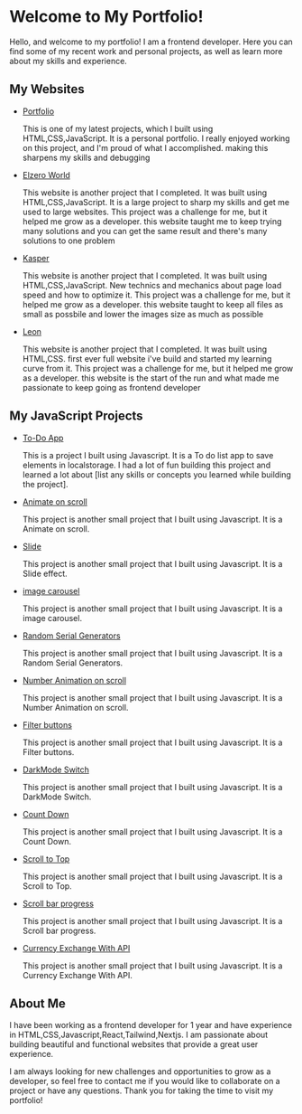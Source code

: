 # Welcome to My Portfolio!

Hello, and welcome to my portfolio! I am a frontend developer. Here you can find some of my recent work and personal projects, as well as learn more about my skills and experience.

## My Websites

- [Portfolio](https://muneerdev.github.io/)

  This is one of my latest projects, which I built using HTML,CSS,JavaScript. It is a personal portfolio. I really enjoyed working on this project, and I'm proud of what I accomplished. making this sharpens my skills and debugging

- [Elzero World](https://muneerdev.github.io/project_thre/)

  This website is another project that I completed. It was built using HTML,CSS,JavaScript. It is a large project to sharp my skills and get me used to large websites. This project was a challenge for me, but it helped me grow as a developer. this website taught me to keep trying many solutions and you can get the same result and there's many solutions to one problem

- [Kasper](https://muneerdev.github.io/project_two)

  This website is another project that I completed. It was built using HTML,CSS,JavaScript. New technics and mechanics about page load speed and how to optimize it. This project was a challenge for me, but it helped me grow as a developer. this website taught to keep all files as small as possbile and lower the images size as much as possible

- [Leon](https://muneerdev.github.io/project_one)

  This website is another project that I completed. It was built using HTML,CSS. first ever full website i've build and started my learning curve from it. This project was a challenge for me, but it helped me grow as a developer. this website is the start of the run and what made me passionate to keep going as frontend developer

## My JavaScript Projects

- [To-Do App](https://muneerdev.github.io/Javascript_projects/javascript_project_six/)

  This is a project I built using Javascript. It is a To do list app to save elements in localstorage. I had a lot of fun building this project and learned a lot about [list any skills or concepts you learned while building the project].

- [Animate on scroll](https://muneerdev.github.io/Javascript_projects/javascript_project_twelve/)

  This project is another small project that I built using Javascript. It is a Animate on scroll.

- [Slide](https://muneerdev.github.io/Javascript_projects/javascript_project_eleven/)

  This project is another small project that I built using Javascript. It is a Slide effect.

- [image carousel](https://muneerdev.github.io/Javascript_projects/javascript_project_ten/)

  This project is another small project that I built using Javascript. It is a image carousel.

- [Random Serial Generators](https://muneerdev.github.io/Javascript_projects/javascript_project_eight/)

  This project is another small project that I built using Javascript. It is a Random Serial Generators.

- [Number Animation on scroll](https://muneerdev.github.io/Javascript_projects/javascript_project_nine/)

  This project is another small project that I built using Javascript. It is a Number Animation on scroll.

- [Filter buttons](https://muneerdev.github.io/Javascript_projects/javascript_project_seven/)

  This project is another small project that I built using Javascript. It is a Filter buttons.

- [DarkMode Switch](https://muneerdev.github.io/Javascript_projects/javascript_project_five/)

  This project is another small project that I built using Javascript. It is a DarkMode Switch.

- [Count Down](https://muneerdev.github.io/Javascript_projects/javascript_project_three/)

  This project is another small project that I built using Javascript. It is a Count Down.

- [Scroll to Top](https://muneerdev.github.io/Javascript_projects/javascript_project_four/)

  This project is another small project that I built using Javascript. It is a Scroll to Top.

- [Scroll bar progress](https://muneerdev.github.io/Javascript_projects/javascript_project_one/)

  This project is another small project that I built using Javascript. It is a Scroll bar progress.

- [Currency Exchange With API](https://muneerdev.github.io/Javascript_projects/javascript_project_two/)

  This project is another small project that I built using Javascript. It is a Currency Exchange With API.

## About Me

I have been working as a frontend developer for 1 year and have experience in HTML,CSS,Javascript,React,Tailwind,Nextjs. I am passionate about building beautiful and functional websites that provide a great user experience.

I am always looking for new challenges and opportunities to grow as a developer, so feel free to contact me if you would like to collaborate on a project or have any questions. Thank you for taking the time to visit my portfolio!
